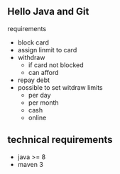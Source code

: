Hello Java and Git
------------------

requirements
- block card
- assign linmit to card
- withdraw
  - if card not blocked
  - can afford
- repay debt
- possible to set witdraw limits
  - per day
  - per month
  - cash
  - online

technical requirements
----------------------
- java >= 8
- maven 3
